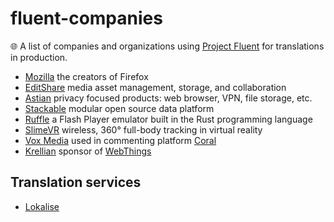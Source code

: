 # fluent-companies
🌐 A list of companies and organizations using [Project Fluent](https://projectfluent.org/) for translations in production.

* [Mozilla](https://www.mozilla.org/) the creators of Firefox
* [EditShare](https://editshare.com/) media asset management, storage, and collaboration
* [Astian](https://astian.org/) privacy focused products: web browser, VPN, file storage, etc.
* [Stackable](https://stackable.tech/) modular open source data platform
* [Ruffle](https://ruffle.rs/) a Flash Player emulator built in the Rust programming language
* [SlimeVR](https://slimevr.dev/) wireless, 360° full-body tracking in virtual reality 
* [Vox Media](https://corp.voxmedia.com/) used in commenting platform [Coral](https://coralproject.net/)
* [Krellian](https://krellian.com/) sponsor of [WebThings](https://webthings.io/)

## Translation services

* [Lokalise](https://lokalise.com/)
